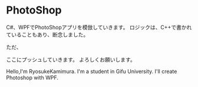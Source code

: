 # PhotoShop
C#、WPFでPhotoShopアプリを模倣していきます。
ロジックは、C++で書かれていることもあり、断念しました。

ただ、


ここにプッシュしていきます。
よろしくお願いします。

Hello,I'm RyosukeKamimura.
I'm a student in Gifu University.
I'll create Photoshop with WPF.
